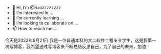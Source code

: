 - 👋 Hi, I’m @Baozzzzzzzz
- 👀 I’m interested in ...
- 🌱 I’m currently learning ...
- 💞️ I’m looking to collaborate on ...
- 📫 How to reach me ...

<!---
Baozzzzzzzz/Baozzzzzzzz is a ✨ special ✨ repository because its `README.md` (this file) appears on your GitHub profile.
You can click the Preview link to take a look at your changes.
--->
今天是2022年9月21日
我是一位普通本科的大二软件工程专业学生，这是我第一次写博客，我希望通过写博客来不断总结反思自己，为了自己的未来，加油！
